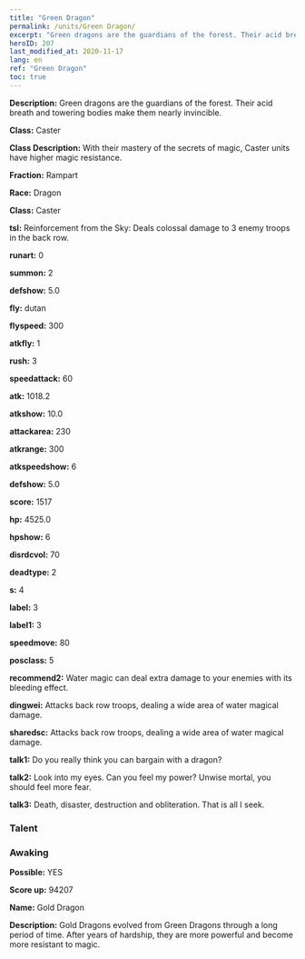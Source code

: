 ```yaml
---
title: "Green Dragon"
permalink: /units/Green Dragon/
excerpt: "Green dragons are the guardians of the forest. Their acid breath and towering bodies make them nearly invincible."
heroID: 207
last_modified_at: 2020-11-17
lang: en
ref: "Green Dragon"
toc: true
---
```

 **Description:** Green dragons are the guardians of the forest. Their acid breath and towering bodies make them nearly invincible.

 **Class:** Caster

 **Class Description:** With their mastery of the secrets of magic, Caster units have higher magic resistance.

 **Fraction:** Rampart

 **Race:** Dragon

 **Class:** Caster

 **tsl:** Reinforcement from the Sky: Deals colossal damage to 3 enemy troops in the back row.

 **runart:** 0

 **summon:** 2

 **defshow:** 5.0

 **fly:** dutan

 **flyspeed:** 300

 **atkfly:** 1

 **rush:** 3

 **speedattack:** 60

 **atk:** 1018.2

 **atkshow:** 10.0

 **attackarea:** 230

 **atkrange:** 300

 **atkspeedshow:** 6

 **defshow:** 5.0

 **score:** 1517

 **hp:** 4525.0

 **hpshow:** 6

 **disrdcvol:** 70

 **deadtype:** 2

 **s:** 4

 **label:** 3

 **label1:** 3

 **speedmove:** 80

 **posclass:** 5

 **recommend2:** Water magic can deal extra damage to your enemies with its bleeding effect.

 **dingwei:** Attacks back row troops, dealing a wide area of water magical damage.

 **sharedsc:** Attacks back row troops, dealing a wide area of water magical damage.

 **talk1:** Do you really think you can bargain with a dragon?

 **talk2:** Look into my eyes. Can you feel my power? Unwise mortal, you should feel more fear.

 **talk3:** Death, disaster, destruction and obliteration. That is all I seek.

### Talent
### Awaking
 **Possible:** YES

 **Score up:** 94207

 **Name:** Gold Dragon

 **Description:** Gold Dragons evolved from Green Dragons through a long period of time. After years of hardship, they are more powerful and become more resistant to magic.

